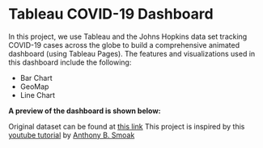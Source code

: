 # Tableau COVID-19 Dashboard
In this project, we use Tableau and the Johns Hopkins data set tracking COVID-19 cases across the globe to build a comprehensive animated dashboard (using Tableau Pages). The features and visualizations used in this dashboard include the following:
- Bar Chart
- GeoMap
- Line Chart

**A preview of the dashboard is shown below:**



Original dataset can be found at [this link](https://www.tableau.com/covid-19-coronavirus-data-resources)
This project is inspired by this [youtube tutorial](https://www.youtube.com/watch?v=mvpGTXRLIQc) by [Anthony B. Smoak](https://twitter.com/anthonysmoak)
